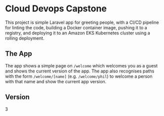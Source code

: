 # Cloud Devops Capstone

This project is simple Laravel app for greeting people, with a CI/CD pipeline for linting the code, building a Docker container image, pushing it to a registry, and deploying it to an Amazon EKS Kubernetes cluster using a rolling deployment.

## The App

The app shows a simple page on `/welcome` which welcomes you as a guest and shows the current version of the app. The app also recognises paths with the form `/welcome/[name]` (e.g. `/welcome/phil`) to welcome a person with that name and show the current app version.

## Version

3

